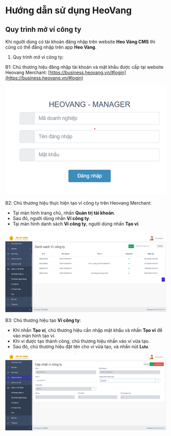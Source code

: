 # Hướng dẫn sử dụng HeoVang
## Quy trình mở ví công ty

Khi người dùng có tài khoản đăng nhập trên website **Heo Vàng CMS**	thì cũng có thể đăng nhập trên app **Heo Vàng**.

1. Quy trình mở ví công ty:

B1: Chủ thương hiệu đăng nhập tài khoản và mật khẩu được cấp tại website Heovang Merchant: [https://business.heovang.vn/#login](https://business.heovang.vn/#login)

 ![Màn hình Đăng nhập](/images/admin/login.png)

B2: Chủ thương hiệu thực hiện tạo ví công ty trên Heovang Merchant:
-	Tại màn hình trang chủ, nhấn **Quản trị tài khoản**.
-	Sau đó, người dùng nhấn **Ví công ty**.
-	Tại màn hình danh sách **Ví công ty**, người dùng nhấn **Tạo ví**. 

![Đồng bộ cửa hàng](/images/admin/mhvicongty.png)

B3: Chủ thương hiệu tạo  **Ví công ty**:
-   Khi nhấn **Tạo ví**, chủ thương hiệu cần nhập mật khẩu và nhấn **Tạo ví** để vào màn hình tạo ví.
-   Khi ví được tạo thành công, chủ thương hiệu nhấn vào ví vừa tạo.
-   Sau đó, chủ thương hiệu đặt tên cho ví vừa tạo, và nhấn nút **Lưu**.

![Đồng bộ cửa hàng](/images/admin/taovi.png)
